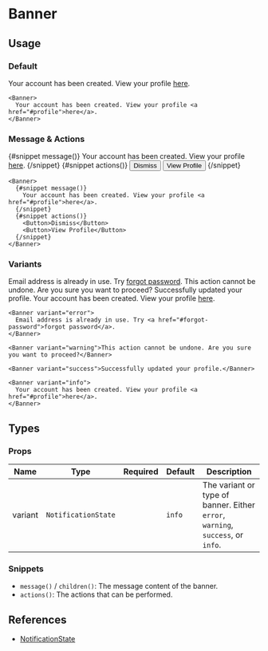 <script lang="ts">
import Banner from '$lib/components/Banner.svelte'
import Button from '$lib/components/Button.svelte'
import DocsExample from '$lib/components/utils/DocsExample.svelte'
</script>

# Banner

## Usage

### Default

<DocsExample>
  <Banner>
    Your account has been created. View your profile <a href="#profile">here</a>.
  </Banner>
</DocsExample>

```svelte
<Banner>
  Your account has been created. View your profile <a href="#profile">here</a>.
</Banner>
```

### Message & Actions

<DocsExample>
  <Banner>
    {#snippet message()}
      Your account has been created. View your profile <a href="#profile">here</a>.
    {/snippet}
    {#snippet actions()}
      <Button>Dismiss</Button>
      <Button>View Profile</Button>
    {/snippet}
  </Banner>
</DocsExample>

```svelte
<Banner>
  {#snippet message()}
    Your account has been created. View your profile <a href="#profile">here</a>.
  {/snippet}
  {#snippet actions()}
    <Button>Dismiss</Button>
    <Button>View Profile</Button>
  {/snippet}
</Banner>
```

### Variants

<DocsExample>
  <Banner variant="error">
    Email address is already in use. Try <a href="#forgot-password">forgot password</a>.
  </Banner>

  <Banner variant="warning">
    This action cannot be undone. Are you sure you want to proceed?
  </Banner>

  <Banner variant="success">
    Successfully updated your profile.
  </Banner>

  <Banner variant="info">
    Your account has been created. View your profile <a href="#profile">here</a>.
  </Banner>
</DocsExample>

```svelte
<Banner variant="error">
  Email address is already in use. Try <a href="#forgot-password">forgot password</a>.
</Banner>

<Banner variant="warning">This action cannot be undone. Are you sure you want to proceed?</Banner>

<Banner variant="success">Successfully updated your profile.</Banner>

<Banner variant="info">
  Your account has been created. View your profile <a href="#profile">here</a>.
</Banner>
```

## Types

### Props

| Name    | Type                | Required | Default | Description                                                                     |
| ------- | ------------------- | -------- | ------- | ------------------------------------------------------------------------------- |
| variant | `NotificationState` |          | `info`  | The variant or type of banner. Either `error`, `warning`, `success`, or `info`. |

### Snippets

- `message()` / `children()`: The message content of the banner.
- `actions()`: The actions that can be performed.

## References

- [NotificationState](/docs/types/notification#notificationstate)
